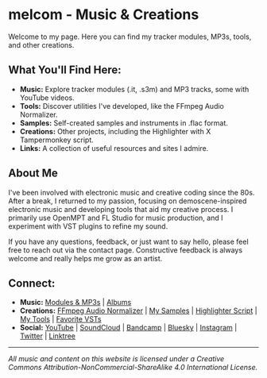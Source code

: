 # melcom - Music & Creations

Welcome to my page. Here you can find my tracker modules, MP3s, tools, and other creations.

## What You'll Find Here:

*   **Music:** Explore tracker modules (.it, .s3m) and MP3 tracks, some with YouTube videos.
*   **Tools:** Discover utilities I've developed, like the FFmpeg Audio Normalizer.
*   **Samples:** Self-created samples and instruments in .flac format.
*   **Creations:** Other projects, including the Highlighter with X Tampermonkey script.
*   **Links:** A collection of useful resources and sites I admire.

## About Me

I've been involved with electronic music and creative coding since the 80s. After a break, I returned to my passion, focusing on demoscene-inspired electronic music and developing tools that aid my creative process. I primarily use OpenMPT and FL Studio for music production, and I experiment with VST plugins to refine my sound.

If you have any questions, feedback, or just want to say hello, please feel free to reach out via the contact page. Constructive feedback is always welcome and really helps me grow as an artist.

## Connect:

*   **Music:** [Modules & MP3s](music.html) | [Albums](albums.html)
*   **Creations:** [FFmpeg Audio Normalizer](creations.html#ffmpeg) | [My Samples](creations.html#samples) | [Highlighter Script](creations.html#highlighter) | [My Tools](creations.html#mytools) | [Favorite VSTs](creations.html#myfavstplugins)
*   **Social:** [YouTube](https://www.youtube.com/@melcom) | [SoundCloud](https://soundcloud.com/melcom) | [Bandcamp](https://melcom.bandcamp.com/) | [Bluesky](https://bsky.app/profile/melcom-music.bsky.social) | [Instagram](https://www.instagram.com/just.melcom/) | [Twitter](https://twitter.com/melcom_) | [Linktree](https://linktr.ee/melcom)

---
*All music and content on this website is licensed under a Creative Commons Attribution-NonCommercial-ShareAlike 4.0 International License.*